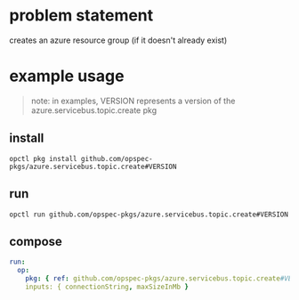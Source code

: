 # problem statement
creates an azure resource group (if it doesn't already exist)

# example usage

> note: in examples, VERSION represents a version of the azure.servicebus.topic.create pkg

## install

```shell
opctl pkg install github.com/opspec-pkgs/azure.servicebus.topic.create#VERSION
```

## run

```
opctl run github.com/opspec-pkgs/azure.servicebus.topic.create#VERSION
```

## compose

```yaml
run:
  op:
    pkg: { ref: github.com/opspec-pkgs/azure.servicebus.topic.create#VERSION }
    inputs: { connectionString, maxSizeInMb }
```
